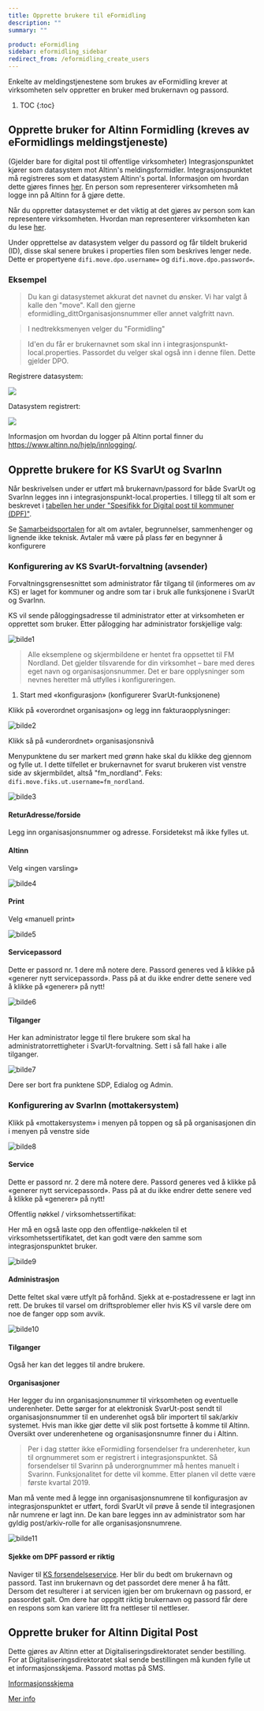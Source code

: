 ```yaml
---
title: Opprette brukere til eFormidling
description: ""
summary: ""

product: eFormidling
sidebar: eformidling_sidebar
redirect_from: /eformidling_create_users
---
```


Enkelte av meldingstjenestene som brukes av eFormidling krever at virksomheten selv oppretter en bruker med brukernavn
og passord.

1. TOC
{:toc}

## Opprette bruker for Altinn Formidling (kreves av eFormidlings meldingstjeneste)

(Gjelder bare for digital post til offentlige virksomheter)
Integrasjonspunktet kjører som datasystem mot Altinn's meldingsformidler. Integrasjonspunktet må registreres som et datasystem Altinn's portal. Informasjon om hvordan dette gjøres finnes [her](https://www.altinn.no/hjelp/profil/avanserte-innstillinger/). En person som representerer virksomheten må logge inn på Altinn for å gjøre dette.

Når du oppretter datasystemet er det viktig at det gjøres av person som kan representere virksomheten. Hvordan man representerer virksomheten kan du lese [her](https://www.altinn.no/hjelp/skjema/faq/).

Under opprettelse av datasystem velger du passord og får tildelt brukerid (ID), disse skal senere brukes i properties filen som beskrives lenger nede. Dette er propertyene ```difi.move.dpo.username=``` og ```difi.move.dpo.password=```.

### Eksempel

> Du kan gi datasystemet akkurat det navnet du ønsker. Vi har valgt å kalle den "move". Kall den gjerne eformidling_dittOrganisasjonsnummer eller annet valgfritt navn.

> I nedtrekksmenyen velger du "Formidling"

> Id'en du får er brukernavnet som skal inn i integrasjonspunkt-local.properties. Passordet du velger skal også inn i denne filen. Dette gjelder DPO. 

Registrere datasystem:

![]({{site.baseurl}}/images/eformidling/altinnDatasystemRegistrer.PNG)

Datasystem registrert:

![]({{site.baseurl}}/images/eformidling/altinnDatasystemRegistrert.PNG)

Informasjon om hvordan du logger på Altinn portal finner du <a href="https://www.altinn.no/hjelp/innlogging/">https://www.altinn.no/hjelp/innlogging/</a>.

## Opprette brukere for KS SvarUt og SvarInn

Når beskrivelsen under er utført må brukernavn/passord for både SvarUt og SvarInn legges inn i integrasjonspunkt-local.properties. I tillegg til alt som er beskrevet i [tabellen her under "Spesifikk for Digital post til kommuner (DPF)"](/installasjon#konfigurere-ks-svarut-og-svarinn-dpf).

Se [Samarbeidsportalen](http://samarbeid.digdir.no/eformidling/eformidling/20) for alt om avtaler, begrunnelser, sammenhenger og lignende ikke teknisk. Avtaler må være på plass før en begynner å konfigurere

### Konfigurering av KS SvarUt-forvaltning (avsender)

Forvaltningsgrensesnittet som administrator får tilgang til (informeres om av KS) er laget for kommuner og andre som tar i bruk alle funksjonene i SvarUt og SvarInn.  

KS vil sende påloggingsadresse til administrator etter at virksomheten er opprettet som bruker. Etter pålogging har administrator forskjellige valg: 
 
![bilde1]({{site.baseurl}}/images/eformidling/01_FIKS.png)
 
> Alle eksemplene og skjermbildene er hentet fra oppsettet til FM Nordland. Det gjelder tilsvarende for din virksomhet – bare med deres eget navn og organisasjonsnummer. Det er bare opplysninger som nevnes heretter må utfylles i konfigureringen. 

1. Start med «konfigurasjon» (konfigurerer SvarUt-funksjonene) 

Klikk på «overordnet organisasjon» og legg inn fakturaopplysninger:

![bilde2]({{site.baseurl}}/images/eformidling/02_FIKS.png)
 
Klikk så på «underordnet» organisasjonsnivå

Menypunktene du ser markert med grønn hake skal du klikke deg gjennom og fylle ut. I dette tilfellet er brukernavnet for svarut brukeren vist venstre side av skjermbildet, altså "fm_nordland". Feks: ```difi.move.fiks.ut.username=fm_nordland```.
 
![bilde3]({{site.baseurl}}/images/eformidling/03_FIKS.png) 

#### ReturAdresse/forside

Legg inn organisasjonsnummer og adresse. Forsidetekst må ikke fylles ut. 

#### Altinn

Velg «ingen varsling» 
 
![bilde4]({{site.baseurl}}/images/eformidling/04_FIKS.png)

#### Print

Velg «manuell print» 

![bilde5]({{site.baseurl}}/images/eformidling/05_FIKS.png)

#### Servicepassord

Dette er passord nr. 1 dere må notere dere. Passord generes ved å klikke på «generer nytt servicepassord». Pass på at du ikke endrer dette senere ved å klikke på «generer» på nytt!
 
![bilde6]({{site.baseurl}}/images/eformidling/06_FIKS.png) 

#### Tilganger

Her kan administrator legge til flere brukere som skal ha administratorrettigheter i SvarUt-forvaltning. Sett i så fall hake i alle tilganger. 

![bilde7]({{site.baseurl}}/images/eformidling/07_FIKS.png)
 
Dere ser bort fra punktene SDP, Edialog og Admin. 

### Konfigurering av SvarInn (mottakersystem)

Klikk på «mottakersystem» i menyen på toppen og så på organisasjonen din i menyen på venstre side

 
![bilde8]({{site.baseurl}}/images/eformidling/08_FIKS.png) 

#### Service

Dette er passord nr. 2 dere må notere dere. Passord generes ved å klikke på «generer nytt servicepassord». Pass på at du ikke endrer dette senere ved å klikke på «generer» på nytt!  

Offentlig nøkkel / virksomhetssertifikat:

Her må en også laste opp den offentlige-nøkkelen til et virksomhetssertifikatet, det kan godt være den samme som integrasjonspunktet bruker.
 
![bilde9]({{site.baseurl}}/images/eformidling/09_FIKS2.PNG)
 
#### Administrasjon

Dette feltet skal være utfylt på forhånd. Sjekk at e-postadressene er lagt inn rett. De brukes til varsel om driftsproblemer eller hvis KS vil varsle dere om noe de fanger opp som avvik. 

![bilde10]({{site.baseurl}}/images/eformidling/10_FIKS.png)
  
#### Tilganger

Også her kan det legges til andre brukere.

#### Organisasjoner

Her legger du inn organisasjonsnummer til virksomheten og eventuelle underenheter. Dette sørger for at elektronisk SvarUt-post sendt til organisasjonsnummer til en underenhet også blir importert til sak/arkiv systemet. Hvis man ikke gjør dette vil slik post fortsette å komme til Altinn. Oversikt over underenhetene og organisasjonsnumre finner du i Altinn.

> Per i dag støtter ikke eFormidling forsendelser fra underenheter, kun til orgnummeret som er registrert i integrasjonspunktet. Så forsendelser til Svarinn på underorgnummer må hentes manuelt i Svarinn. Funksjonalitet for dette vil komme. Etter planen vil dette være første kvartal 2019.

Man må vente med å legge inn organisasjonsnumrene til konfigurasjon av integrasjonspunktet er utført, fordi SvarUt vil prøve å sende til integrasjonen når numrene er lagt inn. De kan bare legges inn av administrator som har gyldig post/arkiv-rolle for alle organisasjonsnumrene.  
 
![bilde11]({{site.baseurl}}/images/eformidling/11_FIKS.png)

#### Sjekke om DPF passord er riktig

Naviger til [KS forsendelseservice](https://svarut.ks.no/tjenester/forsendelseservice/ForsendelsesServiceV6). Her blir du bedt om brukernavn og passord. Tast inn brukernavn og det passordet dere mener å ha fått. Dersom det resulterer i at servicen igjen ber om brukernavn og passord, er passordet galt. Om dere har oppgitt riktig brukernavn og passord får dere en respons som kan variere litt fra nettleser til nettleser.

## Opprette bruker for Altinn Digital Post

Dette gjøres av Altinn etter at Digitaliseringsdirektoratet sender bestilling. For at Digitaliseringsdirektoratet skal sende bestillingen må kunden fylle ut et informasjonsskjema. Passord mottas på SMS.

[Informasjonsskjema](https://forms.office.com/Pages/ResponsePage.aspx?id=D1aOAK8I7EygVrNUR1A5ka_Oknk2ND5DhEKnqlTuZMlUMjhUWVMxWk1OUkw0SDZXME9NVk8zOUEwNS4u)

[Mer info](http://samarbeid.digdir.no/eformidling/ta-i-bruk-eformidling/98)
